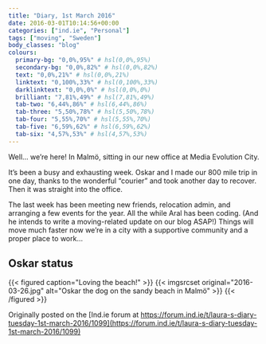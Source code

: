 ```yaml
---
title: "Diary, 1st March 2016"
date: 2016-03-01T10:14:56+00:00
categories: ["ind.ie", "Personal"]
tags: ["moving", "Sweden"]
body_classes: "blog"
colours:
  primary-bg: "0,0%,95%" # hsl(0,0%,95%)
  secondary-bg: "0,0%,82%" # hsl(0,0%,82%)
  text: "0,0%,21%" # hsl(0,0%,21%)
  linktext: "0,100%,33%" # hsl(0,100%,33%)
  darklinktext: "0,0%,0%" # hsl(0,0%,0%)
  brilliant: "7,81%,49%" # hsl(7,81%,49%)
  tab-two: "6,44%,86%" # hsl(6,44%,86%)
  tab-three: "5,50%,78%" # hsl(5,50%,78%)
  tab-four: "5,55%,70%" # hsl(5,55%,70%)
  tab-five: "6,59%,62%" # hsl(6,59%,62%)
  tab-six: "4,57%,53%" # hsl(4,57%,53%)
---
```


Well… we’re here! In Malmö, sitting in our new office at Media Evolution City.

It’s been a busy and exhausting week. Oskar and I made our 800 mile trip in one day, thanks to the wonderful “courier” and took another day to recover. Then it was straight into the office.

The last week has been meeting new friends, relocation admin, and arranging a few events for the year. All the while Aral has been coding. (And he intends to write a moving-related update on our blog ASAP!) Things will move much faster now we’re in a city with a supportive community and a proper place to work…

## Oskar status

{{< figured caption="Loving the beach!" >}}
  {{< imgsrcset original="2016-03-26.jpg" alt="Oskar the dog on the sandy beach in Malmö" >}}
{{< /figured >}}

Originally posted on the [Ind.ie forum at https://forum.ind.ie/t/laura-s-diary-tuesday-1st-march-2016/1099](https://forum.ind.ie/t/laura-s-diary-tuesday-1st-march-2016/1099)

	